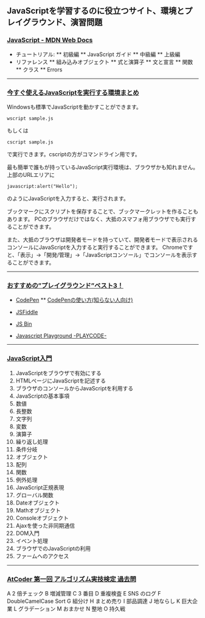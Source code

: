 ## JavaScriptを学習するのに役立つサイト、環境とプレイグラウンド、演習問題

### [JavaScript - MDN Web Docs](https://developer.mozilla.org/ja/docs/Web/JavaScript)
* チュートリアル:
** 初級編
** JavaScript ガイド
** 中級編
** 上級編
* リファレンス
** 組み込みオブジェクト
** 式と演算子
** 文と宣言
** 関数
** クラス
** Errors

---
### [今すぐ使えるJavaScriptを実行する環境まとめ](https://qiita.com/ukiuni@github/items/d077e2d450c79829a67f)
Windowsも標準でJavaScriptを動かすことができます。
```
wscript sample.js
```
もしくは
```
cscript sample.js
```
で実行できます。cscriptの方がコマンドライン用です。


最も簡単で誰もが持っているJavaScript実行環境は、ブラウザかも知れません。
上部のURLエリアに
```
javascript:alert("Hello");
```
のようにJavaScriptを入力すると、実行されます。

ブックマークにスクリプトを保存することで、ブックマークレットを作ることもあります。
PCのブラウザだけではなく、大抵のスマフォ用ブラウザでも実行することができます。

また、大抵のブラウザは開発者モードを持っていて、開発者モードで表示されるコンソールにJavaScriptを入力すると実行することができます。
Chromeですと、「表示」→「開発/管理」→「JavaScriptコンソール」でコンソールを表示することができます。

---
### [おすすめの”プレイグラウンド”ベスト3！](https://nuconeco.net/code-playgrounds-best3/)

* [CodePen](https://codepen.io)
** [CodePenの使い方(知らない人向け)](https://qiita.com/fumu238/items/f73274aa1a188eb15794)

* [JSFiddle](https://jsfiddle.net)

* [JS Bin](https://jsbin.com)

* [Javascript Playground -PLAYCODE- ](https://playcode.io/)

---
### [JavaScript入門](https://www.javadrive.jp/javascript/)
1. JavaScriptをブラウザで有効にする
1. HTMLページにJavaScriptを記述する
1. ブラウザのコンソールからJavaScriptを利用する
1. JavaScriptの基本事項
1. 数値
1. 長整数
1. 文字列
1. 変数
1. 演算子
1. 繰り返し処理
1. 条件分岐
1. オブジェクト
1. 配列
1. 関数
1. 例外処理
1. JavaScript正規表現
1. グローバル関数
1. Dateオブジェクト
1. Mathオブジェクト
1. Consoleオブジェクト
1. Ajaxを使った非同期通信
1. DOM入門
1. イベント処理
1. ブラウザでのJavaScriptの利用
1. ファームへのアクセス

---
### [AtCoder 第一回 アルゴリズム実技検定 過去問](https://atcoder.jp/contests/past201912-open)
A	2 倍チェック
B	増減管理
C	3 番目
D	重複検査
E	SNS のログ
F	DoubleCamelCase Sort
G	組分け
H	まとめ売り
I	部品調達
J	地ならし
K	巨大企業
L	グラデーション
M	おまかせ
N	整地
O	持久戦
